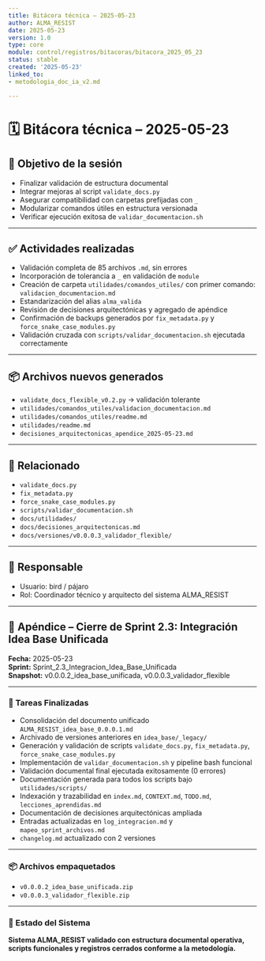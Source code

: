 ```yaml
---
title: Bitácora técnica – 2025-05-23
author: ALMA_RESIST
date: 2025-05-23
version: 1.0
type: core
module: control/registros/bitacoras/bitacora_2025_05_23
status: stable
created: '2025-05-23'
linked_to:
- metodologia_doc_ia_v2.md

---
```

# 🗓 Bitácora técnica – 2025-05-23

## 📌 Objetivo de la sesión

- Finalizar validación de estructura documental
- Integrar mejoras al script `validate_docs.py`
- Asegurar compatibilidad con carpetas prefijadas con `_`
- Modularizar comandos útiles en estructura versionada
- Verificar ejecución exitosa de `validar_documentacion.sh`

---

## ✅ Actividades realizadas

- Validación completa de 85 archivos `.md`, sin errores
- Incorporación de tolerancia a `_` en validación de `module`
- Creación de carpeta `utilidades/comandos_utiles/` con primer comando: `validacion_documentacion.md`
- Estandarización del alias `alma_valida`
- Revisión de decisiones arquitectónicas y agregado de apéndice
- Confirmación de backups generados por `fix_metadata.py` y `force_snake_case_modules.py`
- Validación cruzada con `scripts/validar_documentacion.sh` ejecutada correctamente

---

## 📦 Archivos nuevos generados

- `validate_docs_flexible_v0.2.py` → validación tolerante
- `utilidades/comandos_utiles/validacion_documentacion.md`
- `utilidades/comandos_utiles/readme.md`
- `utilidades/readme.md`
- `decisiones_arquitectonicas_apendice_2025-05-23.md`

---

## 🔗 Relacionado

- `validate_docs.py`
- `fix_metadata.py`
- `force_snake_case_modules.py`
- `scripts/validar_documentacion.sh`
- `docs/utilidades/`
- `docs/decisiones_arquitectonicas.md`
- `docs/versiones/v0.0.0.3_validador_flexible/`

---

## 👤 Responsable

- Usuario: bird / pájaro
- Rol: Coordinador técnico y arquitecto del sistema ALMA_RESIST

---
## 🧾 Apéndice – Cierre de Sprint 2.3: Integración Idea Base Unificada

**Fecha:** 2025-05-23  
**Sprint:** Sprint_2.3_Integracion_Idea_Base_Unificada  
**Snapshot:** v0.0.0.2_idea_base_unificada, v0.0.0.3_validador_flexible  

---

### 📌 Tareas Finalizadas

- Consolidación del documento unificado `ALMA_RESIST_idea_base_0.0.0.1.md`
- Archivado de versiones anteriores en `idea_base/_legacy/`
- Generación y validación de scripts `validate_docs.py`, `fix_metadata.py`, `force_snake_case_modules.py`
- Implementación de `validar_documentacion.sh` y pipeline bash funcional
- Validación documental final ejecutada exitosamente (0 errores)
- Documentación generada para todos los scripts bajo `utilidades/scripts/`
- Indexación y trazabilidad en `index.md`, `CONTEXT.md`, `TODO.md`, `lecciones_aprendidas.md`
- Documentación de decisiones arquitectónicas ampliada
- Entradas actualizadas en `log_integracion.md` y `mapeo_sprint_archivos.md`
- `changelog.md` actualizado con 2 versiones

---

### 📦 Archivos empaquetados

- `v0.0.0.2_idea_base_unificada.zip`
- `v0.0.0.3_validador_flexible.zip`

---

### 🔐 Estado del Sistema

**Sistema ALMA_RESIST validado con estructura documental operativa, scripts funcionales y registros cerrados conforme a la metodología.**
